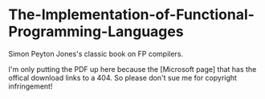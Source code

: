# The-Implementation-of-Functional-Programming-Languages
Simon Peyton Jones's classic book on FP compilers.

I'm only putting the PDF up here because the [Microsoft page] that has the offical download links to a 404. So please don't sue me for copyright infringement!
